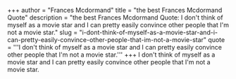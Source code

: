 +++
author = "Frances Mcdormand"
title = "the best Frances Mcdormand Quote"
description = "the best Frances Mcdormand Quote: I don't think of myself as a movie star and I can pretty easily convince other people that I'm not a movie star."
slug = "i-dont-think-of-myself-as-a-movie-star-and-i-can-pretty-easily-convince-other-people-that-im-not-a-movie-star"
quote = '''I don't think of myself as a movie star and I can pretty easily convince other people that I'm not a movie star.'''
+++
I don't think of myself as a movie star and I can pretty easily convince other people that I'm not a movie star.
